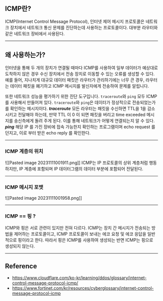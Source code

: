 ## ICMP란?
ICMP(Internet Control Message Protocol), 인터넷 제어 메시지 프로토콜은 네트워크 장치에서 네트워크 통신 문제를 진단하는데 사용하는 프로토콜이다.
대부분 라우터와 같은 네트워크 장비에서 사용된다.

---
## 왜 사용하는가?
인터넷을 통해 두 개의 장치가 연결될 때마다 ICMP를 사용하여 일부 데이터가 예상대로 도착하지 않은 경우 수신 장치에서 전송 장치로 이동할 수 있는 오류를 생성할 수 있다. 
예를 들어, 지나치게 대규모 데이터 패킷은 라우터가 관리하기에는 너무 큰 경우, 라우터는 데이터 패킷을 폐기하고 ICMP 메시지를 발신자에게 전송하여 문제를 알립니다.

또한 네트워크 성능을 평가하기 위한 진단 도구입니다. `traceroute`와 `ping` 모두 ICMP를 사용해서 만들어져 있다. `traceroute`와 `ping`은 데이터가 정상적으로 전송되었는가를 확인하는 메시지이다. 
***traceroute***
모든 라우터는 패킷을 수신하면 TTL을 1을 감소시키고 전달해야 하는데, 만약 TTL 이 0 이 되면 패킷을 버리고 time exceeded 메시지를 송신측에게 돌려 주게 된다. 이를 통해 네트워크가 어떻게 연결되는지 알 수 있다.
***ping***
해당 IP 를 가진 장비에 접속 가능한지 확인하는 프로그램이며 echo request 를 던지고, 이로 부터 받은 echo reply 를 확인한다.

---
### ICMP 계층의 위치
![[Pasted image 20231111001911.png]]
ICMP는 IP 프로토콜의 상위 계층처럼 행동하지만, IP 계층에 포함되며 IP 데이터그램의 데이터 부분에 포함되어 전달된다.

---
### ICMP 메시지 포맷
![[Pasted image 20231111001958.png]]

---
### ICMP == 핑 ?
ICMP와 핑은 서로 관련이 있지만 전혀 다르다. 
ICMP는 장치 간 메시지가 전송되는 방법을 제어하는 프로토콜이고, ICMP 프로토콜이 보내는 에코 요청 및 에코 응답을 일반적으로 핑이라고 한다. 
따라서 핑은 ICMP를 사용하여 생성되는 반면 ICMP는 핑으로 생성되지 않는다.

---
## Reference
- https://www.cloudflare.com/ko-kr/learning/ddos/glossary/internet-control-message-protocol-icmp/
- https://www.fortinet.com/kr/resources/cyberglossary/internet-control-message-protocol-icmp